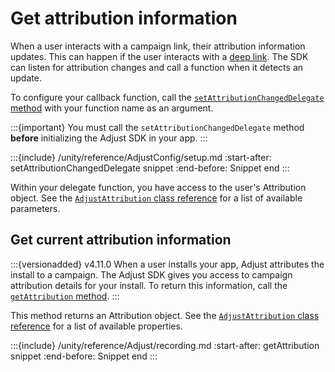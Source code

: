 # Get attribution information

When a user interacts with a campaign link, their attribution information updates. This can happen if the user interacts with a [deep link](hc:/deep-links). The SDK can listen for attribution changes and call a function when it detects an update.

To configure your callback function, call the [`setAttributionChangedDelegate` method](#unity-setattributionchangeddelegate-invocation) with your function name as an argument.

:::{important}
You must call the `setAttributionChangedDelegate` method **before** initializing the Adjust SDK in your app.
:::

:::{include} /unity/reference/AdjustConfig/setup.md
:start-after: setAttributionChangedDelegate snippet
:end-before: Snippet end
:::

Within your delegate function, you have access to the user's Attribution object. See the [`AdjustAttribution` class reference](/unity/reference/AdjustAttribution.md) for a list of available parameters.

## Get current attribution information

:::{versionadded} v4.11.0
When a user installs your app, Adjust attributes the install to a campaign. The Adjust SDK gives you access to campaign attribution details for your install. To return this information, call the [`getAttribution` method](#unity-getattribution-invocation).
:::

This method returns an Attribution object. See the [`AdjustAttribution` class reference](/unity/reference/AdjustAttribution.md) for a list of available properties.

:::{include} /unity/reference/Adjust/recording.md
:start-after: getAttribution snippet
:end-before: Snippet end
:::
